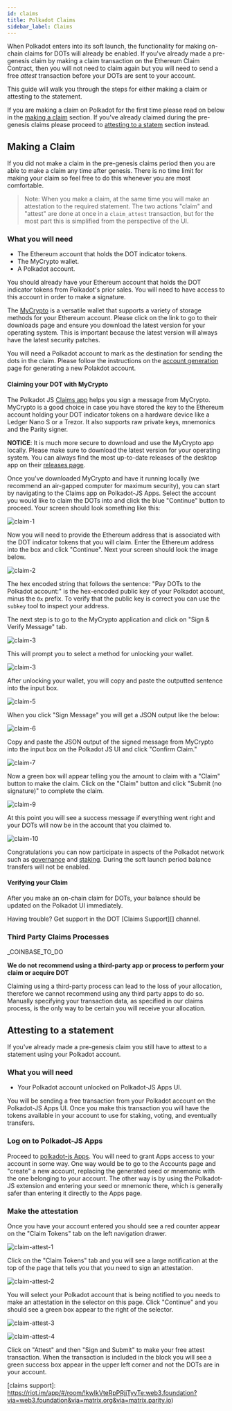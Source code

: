 ```yaml
---
id: claims
title: Polkadot Claims
sidebar_label: Claims
---
```


When Polkadot enters into its soft launch, the functionality for making on-chain claims for DOTs
will already be enabled. If you've already made a pre-genesis claim by making a claim transaction on
the Ethereum Claim Contract, then you will not need to claim again but you will need to send a free
_attest_ transaction before your DOTs are sent to your account.

This guide will walk you through the steps for either making a claim or attesting to the statement.

If you are making a claim on Polkadot for the first time please read on below in the
[making a claim](#making-a-claim) section. If you've already claimed during the pre-genesis claims
please proceed to [attesting to a statem](#attesting-to-a-statement) section instead.

## Making a Claim

If you did not make a claim in the pre-genesis claims period then you are able to make a claim any
time after genesis. There is no time limit for making your claim so feel free to do this whenever
you are most comfortable.

> Note: When you make a claim, at the same time you will make an attestation to the
> required statement. The two actions "claim" and "attest" are done at once in a `claim_attest`
> transaction, but for the most part this is simplified from the perspective of the UI.

### What you will need

- The Ethereum account that holds the DOT indicator tokens.
- The MyCrypto wallet.
- A Polkadot account.

You should already have your Ethereum account that holds the DOT indicator tokens from Polkadot's
prior sales. You will need to have access to this account in order to make a signature.

The [MyCrypto][] is a versatile wallet that supports a variety of storage methods for your Ethereum
account. Please click on the link to go to their downloads page and ensure you download the latest
version for your operating system. This is important because the latest version will always have the
latest security patches.

You will need a Polkadot account to mark as the destination for sending the dots in the claim.
Please follow the instructions on the [account generation][] page for generating a new Polakdot
account.

#### Claiming your DOT with MyCrypto

The Polkadot JS [Claims app][] helps you sign a message from MyCrypto. MyCrypto is a good choice in
case you have stored the key to the Ethereum account holding your DOT indicator tokens on a hardware
device like a Ledger Nano S or a Trezor. It also supports raw private keys, mnemonics and the Parity
signer.

**NOTICE**: It is much more secure to download and use the MyCrypto app locally. Please make sure to
download the latest version for your operating system. You can always find the most up-to-date
releases of the desktop app on their [releases page][mycrypto].

Once you've downloaded MyCrypto and have it running locally (we recommend an air-gapped computer for
maximum security), you can start by navigating to the Claims app on Polkadot-JS Apps. Select the
account you would like to claim the DOTs into and click the blue "Continue" button to proceed. Your
screen should look something like this:

![claim-1](claim-1)

Now you will need to provide the Ethereum address that is associated with the DOT indicator
tokens that you will claim. Enter the Ethereum address into the box and click "Continue".
Next your screen should look the image below.

![claim-2](claim-2)

The hex encoded string that follows the sentence: "Pay DOTs to the Polkadot account:" is the
hex-encoded public key of your Polkadot account, minus the `0x` prefix. To verify that the public
key is correct you can use the `subkey` tool to inspect your address.

The next step is to go to the MyCrypto application and click on "Sign & Verify Message" tab. 

![claim-3](claim-3)

This
will prompt you to select a method for unlocking your wallet. 

![claim-3](claim-4)

After unlocking your wallet, you will
copy and paste the outputted sentence into the input box.

![claim-5](claim-5)

When you click "Sign Message" you will get a JSON output like the below:

![claim-6](claim-6)

Copy and paste the JSON output of the signed message from MyCrypto into the input box on the
Polkadot JS UI and click "Confirm Claim."

![claim-7](claim-7)

Now a green box will appear telling you the amount to claim with a "Claim" button to make the
claim. Click on the "Claim" button and click "Submit (no signature)" to complete the claim.

![claim-9](claim-9)

At this point you will see a success message if everything went right and your DOTs will now be in
the account that you claimed to. 

![claim-10](claim-10)

Congratulations you can now participate in aspects of the Polkadot
network such as [governance](learn-governance) and [staking](learn-staking). During the soft launch
period balance transfers will not be enabled.

#### Verifying your Claim

After you make an on-chain claim for DOTs, your balance should be updated on the Polkadot UI
immediately.

Having trouble? Get support in the DOT [Claims Support][] channel.

### Third Party Claims Processes

\_COINBASE_TO_DO

**We do not recommend using a third-party app or process to perform your claim or acquire DOT**

Claiming using a third-party process can lead to the loss of your allocation, therefore we cannot
recommend using any third party apps to do so. Manually specifying your transaction data, as
specified in our claims process, is the only way to be certain you will receive your allocation.

## Attesting to a statement

If you've already made a pre-genesis claim you still have to attest to a statement using your
Polkadot account.

### What you will need

- Your Polkadot account unlocked on Polkadot-JS Apps UI.

You will be sending a free transaction from your Polkadot account on the Polkadot-JS Apps UI.
Once you make this transaction you will have the tokens available in your account
to use for staking, voting, and eventually transfers.

### Log on to Polkadot-JS Apps

Proceed to [polkadot-js Apps][claims app]. You will need to grant Apps access to your
account in some way. One way would be to go to the Accounts page
and "create" a new account, replacing the generated seed or mnemonic with the one
belonging to your account. The other way is by using the Polkadot-JS extension and
entering your seed or mnemonic there, which is generally safer than entering it
directly to the Apps page.

### Make the attestation

Once you have your account entered you should see a red counter appear on the "Claim
Tokens" tab on the left navigation drawer.

![claim-attest-1](claim-attest-1)

Click on the "Claim Tokens" tab and you will see a large notification at the top of the page
that tells you that you need to sign an attestation.

![claim-attest-2](claim-attest-2)

You will select your Polkadot account that is being notified to you needs to make
an attestation in the selector on this page. Click "Continue" and you should see a green
box appear to the right of the selector.

![claim-attest-3](claim-attest-3)

![claim-attest-4](claim-attest-4)

Click on "Attest" and then "Sign and Submit" to make your free attest transaction.
When the transaction is included in the block you will see a green success box appear
in the upper left corner and not the DOTs are in your account.


[mycrypto]: https://github.com/MyCryptoHQ/MyCrypto/release
[account generation]: learn-account-generation
[claims app]: https://polkadot.js.org/apps/#/claims
[claims support]:
  https://riot.im/app/#/room/!kwIkVteRpPRjjTyvTe:web3.foundation?via=web3.foundation&via=matrix.org&via=matrix.parity.io)
